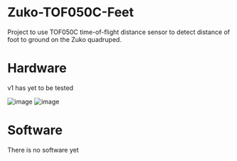 # Zuko-TOF050C-Feet
Project to use TOF050C time-of-flight distance sensor to detect distance of foot to ground on the Zuko quadruped.

# Hardware
v1 has yet to be tested

![image](https://user-images.githubusercontent.com/99318765/155658928-6fa62f5b-7f05-4377-afd2-d09794b72bcd.png)
![image](https://user-images.githubusercontent.com/99318765/155658960-c6ac0716-b01d-407e-a21a-a67e353ce5e8.png)

# Software
There is no software yet
